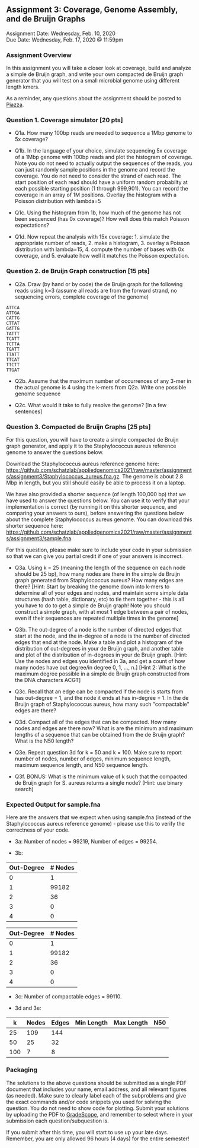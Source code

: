 ## Assignment 3: Coverage, Genome Assembly, and de Bruijn Graphs
Assignment Date: Wednesday, Feb. 10, 2020 <br>
Due Date: Wednesday, Feb. 17, 2020 @ 11:59pm <br>

### Assignment Overview

In this assignment you will take a closer look at coverage, build and analyze a simple de Bruijn graph, and write your own compacted de Bruijn graph generator that you will test on a small microbial genome using different length kmers.

As a reminder, any questions about the assignment should be posted to [Piazza](https://piazza.com/class/kkbggatvarnj0).

### Question 1. Coverage simulator [20 pts]

- Q1a. How many 100bp reads are needed to sequence a 1Mbp genome to 5x coverage?

- Q1b. In the language of your choice, simulate sequencing 5x coverage of a 1Mbp genome with 100bp reads and plot the histogram of coverage. Note you do not need to actually output the sequences of the reads, you can just randomly sample positions in the genome and record the coverage. You do not need to consider the strand of each read. The start position of each read should have a uniform random probabilty at each possible starting position (1 through 999,901). You can record the coverage in an array of 1M positions. Overlay the histogram with a Poisson distribution with lambda=5

- Q1c. Using the histogram from 1b, how much of the genome has not been sequenced (has 0x coverage)? How well does this match Poisson expectations?

- Q1d. Now repeat the analysis with 15x coverage: 1. simulate the appropriate number of reads, 2. make a histogram, 3. overlay a Poisson distribution with lambda=15, 4. compute the number of bases with 0x coverage, and 5. evaluate how well it matches the Poisson expectation.


### Question 2. de Bruijn Graph construction [15 pts]
- Q2a. Draw (by hand or by code) the de Bruijn graph for the following reads using k=3 (assume all reads are from the forward strand, no sequencing errors, complete coverage of the genome)

```
ATTCA
ATTGA
CATTG
CTTAT
GATTG
TATTT
TCATT
TCTTA
TGATT
TTATT
TTCAT
TTCTT
TTGAT
```

- Q2b. Assume that the maximum number of occurrences of any 3-mer in the actual genome is 4 using the k-mers from Q2a. Write one possible genome sequence


- Q2c. What would it take to fully resolve the genome? [In a few sentences]


### Question 3. Compacted de Bruijn Graphs [25 pts]

For this question, you will have to create a simple compacted de Bruijn graph generator, and apply it to the Staphylococcus aureus reference genome to answer the questions below.

Download the Staphylococcus aureus reference genome here: https://github.com/schatzlab/appliedgenomics2021/raw/master/assignments/assignment3/Staphylococcus_aureus.fna.gz. The genome is about 2.8 Mbp in length, but you still should easily be able to process it on a laptop.

We have also provided a shorter sequence (of length 100,000 bp) that we have used to answer the questions below. You can use it to verify that your implementation is correct (by running it on this shorter sequence, and comparing your answers to ours), before answering the questions below about the complete Staphylococcus aureus genome. You can download this shorter sequence here: https://github.com/schatzlab/appliedgenomics2021/raw/master/assignments/assignment3/sample.fna.

For this question, please make sure to include your code in your submission so that we can give you partial credit if one of your answers is incorrect. 

- Q3a. Using k = 25 (meaning the length of the sequence on each node should be 25 bp), how many nodes are there in the simple de Bruijn graph generated from Staphylococcus aureus? How many edges are there? [Hint: Start by breaking the genome down into k-mers to determine all of your edges and nodes, and maintain some simple data structures (hash table, dictionary, etc) to tie them together - this is all you have to do to get a simple de Bruijn graph! Note you should construct a simple graph, with at most 1 edge between a pair of nodes, even if their sequences are repeated multiple times in the genome]

- Q3b. The out-degree of a node is the number of directed edges that start at the node, and the in-degree of a node is the number of directed edges that end at the node. Make a table and plot a histogram of the distribution of out-degrees in your de Bruijn graph, and another table and plot of the distribution of in-degrees in your de Bruijn graph. [Hint: Use the nodes and edges you identified in 3a, and get a count of how many nodes have out degree/in degree 0, 1, ..., n.] [Hint 2: What is the maximum degree possible in a simple de Bruijn graph constructed from the DNA characters ACGT]

- Q3c. Recall that an edge can be compacted if the node is starts from has out-degree = 1, and the node it ends at has in-degree = 1. In the de Bruijn graph of Staphylococcus aureus, how many such "compactable" edges are there?

- Q3d. Compact all of the edges that can be compacted. How many nodes and edges are there now? What is are the minimum and maximum lengths of a sequence that can be obtained from the de Bruijn graph? What is the N50 length?

- Q3e. Repeat question 3d for k = 50 and k = 100. Make sure to report number of nodes, number of edges, minimum sequence length, maximum sequence length, and N50 sequence length.

- Q3f. BONUS: What is the minimum value of k such that the compacted de Bruijn graph for S. aureus returns a single node? (Hint: use binary search)


### Expected Output for sample.fna

Here are the answers that we expect when using sample.fna (instead of the Staphylococcus aureus reference genome) - please use this to verify the correctness of your code.

- 3a: Number of nodes = 99219, Number of edges = 99254.

- 3b:

| Out-Degree | # Nodes |
|------------|---------|
| 0          | 1       |
| 1          | 99182   |
| 2          | 36      |
| 3          | 0       |
| 4          | 0       |


| Out-Degree | # Nodes |
|------------|---------|
| 0          | 1       |
| 1          | 99182   |
| 2          | 36      |
| 3          | 0       |
| 4          | 0       |

- 3c: Number of compactable edges = 99110.

- 3d and 3e:

| k   | Nodes | Edges | Min Length | Max Length | N50 |
|-----|-------|-------|------------|------------|-----|
| 25  | 109   | 144   |            |            |     |
| 50  | 25    | 32    |            |            |     |
| 100 | 7     | 8     |            |            |     |



### Packaging

The solutions to the above questions should be submitted as a single PDF document that includes your name, email address, and 
all relevant figures (as needed). Make sure to clearly label each of the subproblems and give the exact commands and/or code snippets you used for 
solving the question. You do not need to show code for plotting. Submit your solutions by uploading the PDF to [GradeScope](https://www.gradescope.com/courses/236625), and remember to select where in your submission each question/subquestion is.

If you submit after this time, you will start to use up your late days. Remember, you are only allowed 96 hours (4 days) for the entire semester!

